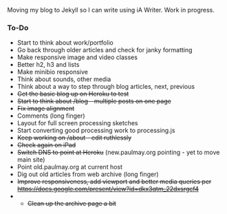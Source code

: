 Moving my blog to Jekyll so I can write using iA Writer. Work in progress.

### To-Do
* Start to think about work/portfolio
* Go back through older articles and check for janky formatting
* Make responsive image and video classes
* Better h2, h3 and lists
* Make minibio responsive
* Think about sounds, other media
* Think about a way to step through blog articles, next, previous
*  ~~Get the basic blog up on Heroku to test~~
* ~~Start to think about /blog - multiple posts on one page~~
* ~~Fix image alignment~~
* Comments (long finger) 
* Layout for full screen processing sketches
* Start converting good processing work to processing.js
* ~~Keep working on /about - edit ruthlessly~~
* ~~Check again on iPad~~
* ~~Switch DNS to point at Heroku~~ (new.paulmay.org pointing - yet to move main site)
* Point old.paulmay.org at current host
* Dig out old articles from web archive (long finger)
* ~~Improve responsiveness, add viewport and better media queries per https://docs.google.com/present/view?id=dkx3qtm_22dxsrgcf4~~
* * ~~Clean up the archive page a bit~~



